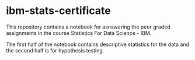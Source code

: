 # ibm-stats-certificate

This repository contains a notebook for asnswering the peer graded assignments in the course Statistics For Data Science - IBM.

The first half of the notebook contains descriptive statistics for the data and the second half is for hypothesis testing.
